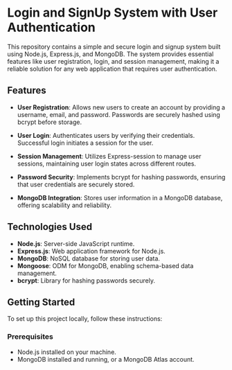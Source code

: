 # Login and SignUp System with User Authentication

This repository contains a simple and secure login and signup system built using Node.js, Express.js, and MongoDB. The system provides essential features like user registration, login, and session management, making it a reliable solution for any web application that requires user authentication.

## Features

- **User Registration**: Allows new users to create an account by providing a username, email, and password. Passwords are securely hashed using bcrypt before storage.
  
- **User Login**: Authenticates users by verifying their credentials. Successful login initiates a session for the user.
  
- **Session Management**: Utilizes Express-session to manage user sessions, maintaining user login states across different routes.
  
- **Password Security**: Implements bcrypt for hashing passwords, ensuring that user credentials are securely stored.
  
- **MongoDB Integration**: Stores user information in a MongoDB database, offering scalability and reliability.

## Technologies Used

- **Node.js**: Server-side JavaScript runtime.
- **Express.js**: Web application framework for Node.js.
- **MongoDB**: NoSQL database for storing user data.
- **Mongoose**: ODM for MongoDB, enabling schema-based data management.
- **bcrypt**: Library for hashing passwords securely.

## Getting Started

To set up this project locally, follow these instructions:

### Prerequisites

- Node.js installed on your machine.
- MongoDB installed and running, or a MongoDB Atlas account.
